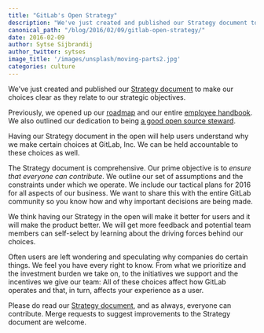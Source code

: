 ```yaml
---
title: "GitLab's Open Strategy"
description: "We've just created and published our Strategy document to make our choices clear as they relate to our strategic objectives."
canonical_path: "/blog/2016/02/09/gitlab-open-strategy/"
date: 2016-02-09
author: Sytse Sijbrandij
author_twitter: sytses
image_title: '/images/unsplash/moving-parts2.jpg'
categories: culture
---
```


We've just created and published our [Strategy document][strategy]
to make our choices clear as they relate to our strategic objectives.

<!-- more -->

Previously, we opened up our [roadmap][direction] and our entire [employee handbook][handbook].
We also outlined our dedication to being [a good open source steward][stewardship].

Having our Strategy document in the open will help users understand why
we make certain choices at GitLab, Inc.
We can be held accountable to these choices as well.

The Strategy document is comprehensive.
Our prime objective is to *ensure that everyone can contribute*.
We outline our set of assumptions and the constraints under which we operate.
We include our tactical plans for 2016 for all aspects of our business.
We want to share this with the entire GitLab community so you know how
and why important decisions are being made.

We think having our Strategy in the open will make it better for users and it will make
the product better.
We will get more feedback and potential team members can self-select
by learning about the driving forces behind our choices.

Often users are left wondering and speculating why companies do certain things.
We feel you have every right to know.
From what we prioritize and the investment burden we take on,
to the initiatives we support and the incentives we give our team:
All of these choices affect how GitLab operates and that, in turn, affects
your experience as a user.

Please do read our [Strategy document][strategy], and as always,
everyone can contribute.
Merge requests to suggest improvements to the Strategy document are welcome.

[stewardship]: /blog/2016/01/11/being-a-good-open-source-steward/
[direction]: /direction/
[handbook]: /handbook/
[strategy]: /company/strategy/

